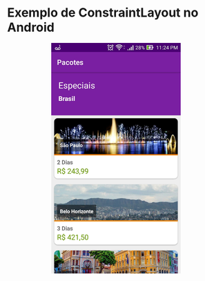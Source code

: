 # Exemplo de ConstraintLayout no Android

<p align="center">
  <img src="https://github.com/khalleb/ExemploConstraintLayoutAndroid/blob/master/imagem/img01.jpeg" width="300">
</p>
